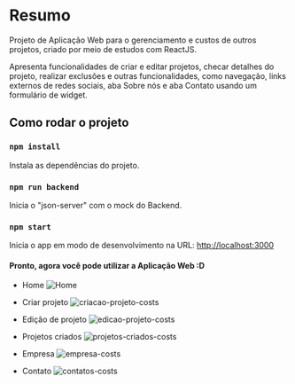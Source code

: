 # Resumo

Projeto de Aplicação Web para o gerenciamento e custos de outros projetos, criado por meio de estudos com ReactJS.

Apresenta funcionalidades de criar e editar projetos, checar detalhes do projeto, realizar exclusões e outras funcionalidades, como navegação, links externos de redes sociais, aba Sobre nós e aba Contato usando um formulário de widget.

## Como rodar o projeto

### `npm install`
Instala as dependências do projeto.

### `npm run backend`
Inicia o "json-server" com o mock do Backend.

### `npm start`
Inicia o app em modo de desenvolvimento na URL:
[http://localhost:3000](http://localhost:3000)


#### Pronto, agora você pode utilizar a Aplicação Web :D

- Home
![Home](https://user-images.githubusercontent.com/115107911/218591109-d0270a99-be24-4d1c-8509-b83328d1a2a2.PNG)

- Criar projeto
![criacao-projeto-costs](https://user-images.githubusercontent.com/115107911/221272756-e22c67a1-4fcd-4d62-99bb-f64d2de67bef.PNG)

- Edição de projeto 
![edicao-projeto-costs](https://user-images.githhubusercontent.com/115107911/221272758-922846da-822e-4e4e-8c20-bf142b616260.PNG)

- Projetos criados
![projetos-criados-costs](https://user-images.githubusercontent.com/115107911/221272779-c5ab65cc-1588-4669-a539-57f0efd33753.PNG)

- Empresa
![empresa-costs](https://user-images.githubusercontent.com/115107911/221272745-b913862e-93d5-4abc-9dee-f3e7bddf6f3c.PNG)

- Contato
![contatos-costs](https://user-images.githubusercontent.com/115107911/221272753-0c9553d6-8a11-4161-925c-f8a724d9284e.PNG)

